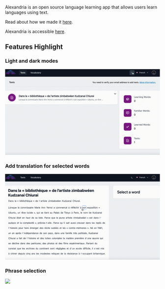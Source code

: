 Alexandria is an open source language learning app that allows users learn languages using text.

Read about how we made it [here](https://alexandria-reader.github.io/).

Alexandria is accessible [here](https://tryalexandria.com/).

## Features Highlight

### Light and dark modes

![](/light-dark.gif)

### Add translation for selected words

![](/set-translation.gif)

### Phrase selection

![](/phrase-selection.gif)